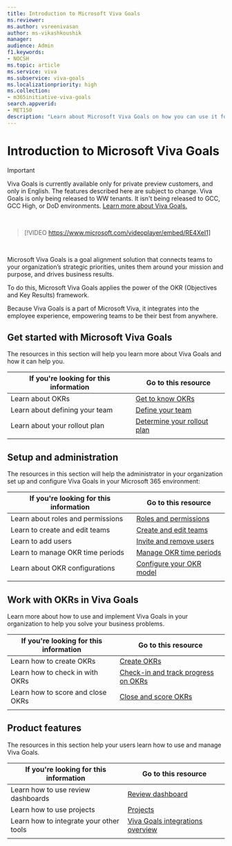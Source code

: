 ```yaml
---
title: Introduction to Microsoft Viva Goals
ms.reviewer: 
ms.author: vsreenivasan
author: ms-vikashkoushik
manager: 
audience: Admin
f1.keywords:
- NOCSH
ms.topic: article
ms.service: viva
ms.subservice: viva-goals
ms.localizationpriority: high
ms.collection:  
- m365initiative-viva-goals  
search.appverid:
- MET150
description: "Learn about Microsoft Viva Goals on how you can use it for organizing and tracking individual and organizational goals."
---
```


# Introduction to Microsoft Viva Goals


> [!IMPORTANT]
> Viva Goals is currently available only for private preview customers, and only in English. The features described here are subject to change. Viva Goals is only being released to WW tenants. It isn't being released to GCC, GCC High, or DoD environments. [Learn more about Viva Goals.](https://go.microsoft.com/fwlink/?linkid=2189933)

</br>

> [!VIDEO https://www.microsoft.com/videoplayer/embed/RE4XeI1]  

</br>

Microsoft Viva Goals is a goal alignment solution that connects teams to your organization’s strategic priorities, unites them around your mission and purpose, and drives business results.

To do this, Microsoft Viva Goals applies the power of the OKR (Objectives and Key Results) framework.

Because Viva Goals is a part of Microsoft Viva, it integrates into the employee experience, empowering teams to be their best from anywhere.

## Get started with Microsoft Viva Goals

The resources in this section will help you learn more about Viva Goals and how it can help you.

|If you're looking for this information  |Go to this resource  |
|---------|---------|
|Learn about OKRs     |[Get to know OKRs](/viva/goals/get-to-know-okrs)        |
|Learn about defining your team |[Define your team](/viva/goals/define-your-team) |
|Learn about your rollout plan     |[Determine your rollout plan](/viva/goals/determine-your-rollout-plan)         |
|   |         |

## Setup and administration

The resources in this section will help the administrator in your organization set up and configure Viva Goals in your Microsoft 365 environment:

|If you're looking for this information  |Go to this resource  |
|---------|---------|
|Learn about roles and permissions     |[Roles and permissions](/viva/goals/roles-permissions-in-viva-goals)         |
|Learn to create and edit teams     |[Create and edit teams](/viva/goals/create-and-edit-teams-and-subteams)         |
|Learn to add users    |[Invite and remove users](/viva/goals/inviting-and-removing-a-user)       |
|Learn to manage OKR time periods   |[Manage OKR time periods](/viva/goals/managing-okr-time-periods)         |
|Learn about OKR configurations   |[Configure your OKR model](/viva/goals/configure-okr-model)     |
|   |         |

## Work with OKRs in Viva Goals

Learn more about how to use and implement Viva Goals in your organization to help you solve your business problems.

|If you're looking for this information  |Go to this resource  |
|---------|---------|
|Learn how to create OKRs     |[Create OKRs](/viva/goals/creating-okrs)         |
|Learn how to check in with OKRs| [Check-in and track progress on OKRs](/viva/goals/check-ins-and-progress-status)        |
|Learn how to score and close OKRs|[Close and score OKRs](/viva/goals/closing-and-scoring)       |
|   |         |

## Product features

The resources in this section help your users learn how to use and manage Viva Goals.

|If you're looking for this information  |Go to this resource  |
|---------|---------|
|Learn how to use review dashboards     |[Review dashboard](/viva/goals/review-dashboard)         |
|Learn how to use projects|[Projects](/viva/goals/projects)         |
|Learn how to integrate your other tools| [Viva Goals integrations overview](/viva/goals/integrations-overview)        |
|   |         |

